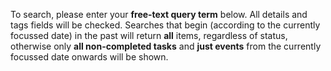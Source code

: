 To search, please enter your __free-text query term__ below. All details and tags fields will be checked. Searches that begin (according to the currently focussed date) in the past will return __all__ items, regardless of status, otherwise only __all non-completed tasks__ and __just events__ from the currently focussed date onwards will be shown.